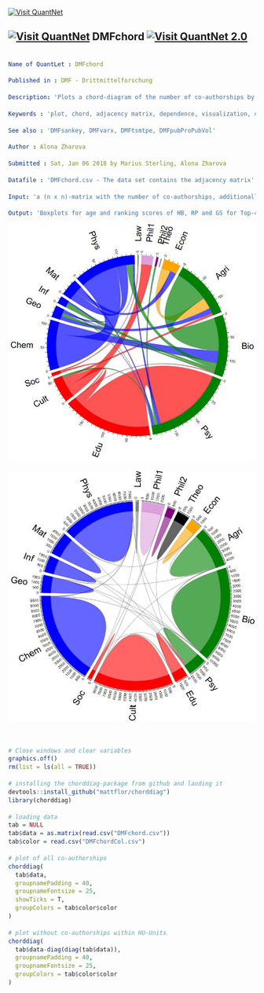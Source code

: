 
[<img src="https://github.com/QuantLet/Styleguide-and-Validation-procedure/blob/master/pictures/banner.png" alt="Visit QuantNet">](http://quantlet.de/index.php?p=info)

## [<img src="https://github.com/QuantLet/Styleguide-and-Validation-procedure/blob/master/pictures/qloqo.png" alt="Visit QuantNet">](http://quantlet.de/) **DMFchord** [<img src="https://github.com/QuantLet/Styleguide-and-Validation-procedure/blob/master/pictures/QN2.png" width="60" alt="Visit QuantNet 2.0">](http://quantlet.de/d3/ia)


```yaml

Name of QuantLet : DMFchord

Published in : DMF - Drittmittelforschung

Description: 'Plots a chord-diagram of the number of co-authorships by researchers aggregated w.r.t. HU-Units'

Keywords : 'plot, chord, adjacency matrix, dependence, visualization, data visualization, analysis, discriptive methods, graphical representation, discriptive, descriptive-statistics'

See also : 'DMFsankey, DMFvarx, DMFtsmtpe, DMFpubProPubVol'

Author : Alona Zharova

Submitted : Sat, Jan 06 2018 by Marius Sterling, Alona Zharova

Datafile : 'DMFchord.csv - The data set contains the adjacency matrix'

Input: 'a (n x n)-matrix with the number of co-authorships, additionally a matrix specifying the colors'

Output: 'Boxplots for age and ranking scores of HB, RP and GS for Top-458 scientists within each ranking system for December 2015. The red lines denote the median, whereas the dotted lines introduce the mean.'
```

![Picture1](DMFchordPubRF_HUunits_wTMCA_en.png)

![Picture2](DMFchordPubRF_fakcoop_HUunits_wTMCA_en.png)


```r


# Close windows and clear variables
graphics.off()
rm(list = ls(all = TRUE))

# installing the chorddiag-package from github and laoding it
devtools::install_github("mattflor/chorddiag")
library(chorddiag)

# loading data
tab = NULL
tab$data = as.matrix(read.csv("DMFchord.csv"))
tab$color = read.csv("DMFchordCol.csv")

# plot of all co-authorships
chorddiag(
  tab$data, 
  groupnamePadding = 40,
  groupnameFontsize = 25,
  showTicks = T,
  groupColors = tab$color$color
)

# plot without co-authorships within HU-Units
chorddiag(
  tab$data-diag(diag(tab$data)), 
  groupnamePadding = 40,
  groupnameFontsize = 25,
  groupColors = tab$color$color
)
        
```
